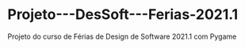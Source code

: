 # Projeto---DesSoft---Ferias-2021.1
Projeto do curso de Férias de Design de Software 2021.1 com Pygame

